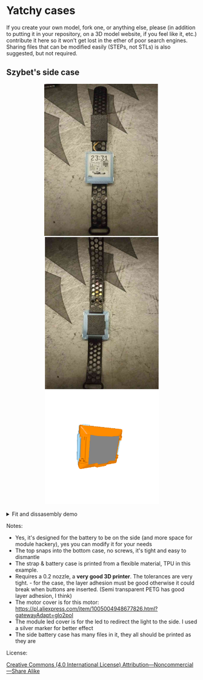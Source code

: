 # Yatchy cases
If you create your own model, fork one, or anything else, please (in addition to putting it in your repository, on a 3D model website, if you feel like it, etc.) contribute it here so it won't get lost in the ether of poor search engines. Sharing files that can be modified easily (STEPs, not STLs) is also suggested, but not required.

## Szybet's side case
<p align="center">
  <img src="Szybet-side/img/front.jpg" width="300px" style="display:inline-block; margin-right: 5px;">
  <img src="Szybet-side/img/back.jpg" width="300px" style="display:inline-block;">
  <img src="Szybet-side/img/case.gif" width="300px" style="display:inline-block;">
</p>

<details>
<summary>Fit and dissasembly demo</summary>
  
<p align="center">

https://github.com/user-attachments/assets/d5af4c48-378c-4553-9d58-3c49acbb4d74

</p>

</details>

Notes:
- Yes, it's designed for the battery to be on the side (and more space for module hackery), yes you can modify it for your needs
- The top snaps into the bottom case, no screws, it's tight and easy to dismantle
- The strap & battery case is printed from a flexible material, TPU in this example.
- Requires a 0.2 nozzle, a **very good 3D printer**. The tolerances are very tight. - for the case, the layer adhesion must be good otherwise it could break when buttons are inserted. (Semi transparent PETG has good layer adhesion, I think)
- The motor cover is for this motor: https://pl.aliexpress.com/item/1005004948677826.html?gatewayAdapt=glo2pol
- The module led cover is for the led to redirect the light to the side. I used a silver marker for better effect
- The side battery case has many files in it, they all should be printed as they are

License:

[Creative Commons (4.0 International License) Attribution—Noncommercial—Share Alike](https://creativecommons.org/licenses/by-nc-sa/4.0/)
